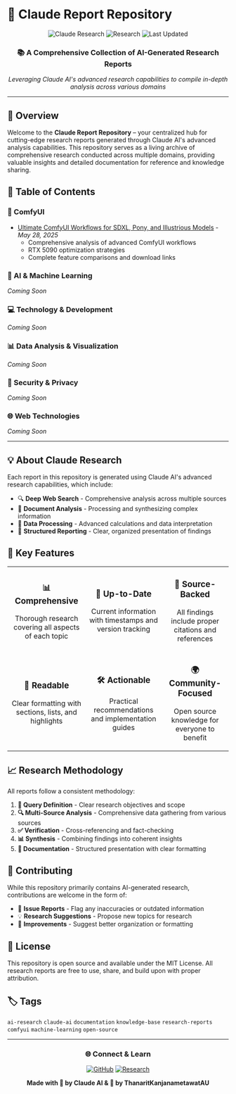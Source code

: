 # 🔬 Claude Report Repository

<div align="center">
  
  ![Claude Research](https://img.shields.io/badge/Powered%20by-Claude%20AI-7B68EE?style=for-the-badge&logo=anthropic&logoColor=white)
  ![Research](https://img.shields.io/badge/Type-Research%20Reports-4CAF50?style=for-the-badge&logo=obsidian&logoColor=white)
  ![Last Updated](https://img.shields.io/badge/Last%20Updated-May%202025-FF6B6B?style=for-the-badge&logo=clock&logoColor=white)
  
  ### 📚 A Comprehensive Collection of AI-Generated Research Reports
  
  *Leveraging Claude AI's advanced research capabilities to compile in-depth analysis across various domains*

</div>

---

## 🌟 Overview

Welcome to the **Claude Report Repository** – your centralized hub for cutting-edge research reports generated through Claude AI's advanced analysis capabilities. This repository serves as a living archive of comprehensive research conducted across multiple domains, providing valuable insights and detailed documentation for reference and knowledge sharing.

## 📑 Table of Contents

### 🎨 ComfyUI
- [Ultimate ComfyUI Workflows for SDXL, Pony, and Illustrious Models](./ComfyUI/Ultimate_ComfyUI_Workflows_Research.md) - *May 28, 2025*
  - Comprehensive analysis of advanced ComfyUI workflows
  - RTX 5090 optimization strategies
  - Complete feature comparisons and download links

### 🤖 AI & Machine Learning
*Coming Soon*

### 💻 Technology & Development
*Coming Soon*

### 📊 Data Analysis & Visualization
*Coming Soon*

### 🔐 Security & Privacy
*Coming Soon*

### 🌐 Web Technologies
*Coming Soon*

---

## 💡 About Claude Research

Each report in this repository is generated using Claude AI's advanced research capabilities, which include:

- 🔍 **Deep Web Search** - Comprehensive analysis across multiple sources
- 📄 **Document Analysis** - Processing and synthesizing complex information
- 🧮 **Data Processing** - Advanced calculations and data interpretation
- 📝 **Structured Reporting** - Clear, organized presentation of findings

## 🎯 Key Features

<table>
  <tr>
    <td align="center">
      <h3>📊 Comprehensive</h3>
      <p>Thorough research covering all aspects of each topic</p>
    </td>
    <td align="center">
      <h3>🔄 Up-to-Date</h3>
      <p>Current information with timestamps and version tracking</p>
    </td>
    <td align="center">
      <h3>🔗 Source-Backed</h3>
      <p>All findings include proper citations and references</p>
    </td>
  </tr>
  <tr>
    <td align="center">
      <h3>📖 Readable</h3>
      <p>Clear formatting with sections, lists, and highlights</p>
    </td>
    <td align="center">
      <h3>🛠️ Actionable</h3>
      <p>Practical recommendations and implementation guides</p>
    </td>
    <td align="center">
      <h3>🌍 Community-Focused</h3>
      <p>Open source knowledge for everyone to benefit</p>
    </td>
  </tr>
</table>

## 📈 Research Methodology

All reports follow a consistent methodology:

1. **🎯 Query Definition** - Clear research objectives and scope
2. **🔍 Multi-Source Analysis** - Comprehensive data gathering from various sources
3. **✅ Verification** - Cross-referencing and fact-checking
4. **📊 Synthesis** - Combining findings into coherent insights
5. **📝 Documentation** - Structured presentation with clear formatting

## 🤝 Contributing

While this repository primarily contains AI-generated research, contributions are welcome in the form of:

- 🐛 **Issue Reports** - Flag any inaccuracies or outdated information
- 💡 **Research Suggestions** - Propose new topics for research
- 🔧 **Improvements** - Suggest better organization or formatting

## 📜 License

This repository is open source and available under the MIT License. All research reports are free to use, share, and build upon with proper attribution.

## 🏷️ Tags

`ai-research` `claude-ai` `documentation` `knowledge-base` `research-reports` `comfyui` `machine-learning` `open-source`

---

<div align="center">
  
  ### 🌐 Connect & Learn
  
  [![GitHub](https://img.shields.io/badge/GitHub-100000?style=for-the-badge&logo=github&logoColor=white)](https://github.com/ThanaritKanjanametawatAU)
  [![Research](https://img.shields.io/badge/More%20Research-Coming%20Soon-orange?style=for-the-badge)](https://github.com/ThanaritKanjanametawatAU/ClaudeReport)
  
  **Made with 🤖 by Claude AI & 💙 by ThanaritKanjanametawatAU**
  
</div>